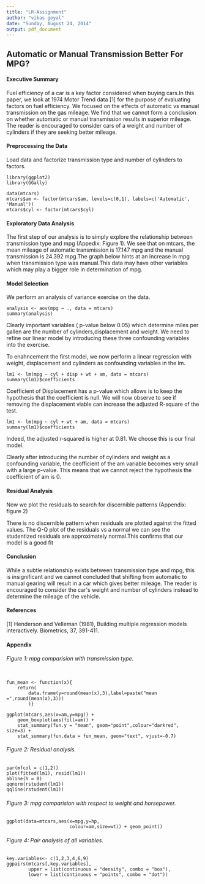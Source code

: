 ```yaml
---
title: "LR-Assignment"
author: "vikas goyal"
date: "Sunday, August 24, 2014"
output: pdf_document
---
```

## Automatic or Manual Transmission Better For MPG?


#### Executive Summary


Fuel efficiency of a car is a key factor considered when buying cars.In this paper, we look at 1974 Motor Trend data [1] for the purpose of evaluating factors on fuel efficiency. We focused on the effects of automatic vs manual transmission on the gas mileage. We find that we cannot form a conclusion on whether automatic or manual transmission results in superior mileage. The reader is encouraged to consider cars of a weight and number of cylinders if they are seeking better mileage.


#### Preprocessing the Data


Load data and factorize transmission type and number of cylinders to factors.

```{r,echo=FALSE,message=FALSE,warning=FALSE,results='hide'}
library(ggplot2)
library(GGally)
```
```{r}
data(mtcars)
mtcars$am <- factor(mtcars$am, levels=c(0,1), labels=c('Automatic', 'Manual'))
mtcars$cyl <- factor(mtcars$cyl)
```


#### Exploratory Data Analysis

The first step of our analysis is to simply explore the relationship between transmission type and mpg (Appedix: Figure 1). We see that on mtcars, the mean mileage of automatic transmission is 17.147 mpg and the manual transmission is 24.392 mpg.The graph below hints at an increase in mpg when transmission type was manual.This data may have other variables which may play a bigger role in determination of mpg.


#### Model Selection

We perform an analysis of variance exercise on the data.

```{r}
analysis <- aov(mpg ~ ., data = mtcars)
summary(analysis)
```

Clearly important variables ( p-value below 0.05) which determine miles per gallen are the number of cylinders,displacement and weight. We need to refine our linear model by introducing these three confounding variables into the exercise.

To enahncement the first model, we now perform a linear regression with weight, displacement and cylinders as confounding variables in the lm.

```{r}
lm1 <- lm(mpg ~ cyl + disp + wt + am, data = mtcars)
summary(lm1)$coefficients
```

Coefficient of Displacement has a p-value which allows is to keep the hypothesis that the coefficient is null. We will now observe to see if removing the displacement viable can increase the adjusted R-square of the test.

```{r}
lm1 <- lm(mpg ~ cyl + wt + am, data = mtcars)
summary(lm1)$coefficients
```

Indeed, the adjusted r-squared is higher at 0.81. We choose this is our final model.

Clearly after introducing the number of cylinders and weight as a confounding variable, the ceofficient of the am variable becomes very small with a large p-value. This means that we cannot reject the hypothesis the coefficient of am is 0.


#### Residual Analysis

Now we plot the residuals to search for discernible patterns (Appendix: figure 2)


There is no discernible pattern when residuals are plotted against the fitted values. The Q-Q plot of the residuals vs a normal we can see the studentized residuals are approximately normal.This confirms that our model is a good fit 


#### Conclusion

While a subtle relationship exists between transmission type and mpg, this is insignificant and we cannot concluded that shifting from automatic to manual gearing will result in a car which gives better mileage. The reader is encouraged to consider the car's weight and number of cylinders instead to determine the mileage of the vehicle.



#### References

[1] Henderson and Velleman (1981), Building multiple regression models interactively. Biometrics, 37, 391-411.



#### Appendix

###### Figure 1: mpg comparision with transmission type.

```{r}

fun_mean <- function(x){
    return(
        data.frame(y=round(mean(x),3),label=paste("mean =",round(mean(x),3)))
        )}

ggplot(mtcars,aes(x=am,y=mpg)) +
    geom_boxplot(aes(fill=am)) +
    stat_summary(fun.y = "mean", geom="point",colour="darkred", size=3) +
    stat_summary(fun.data = fun_mean, geom="text", vjust=-0.7)
```

###### Figure 2: Residual analysis.

```{r}
par(mfcol = c(1,2))
plot(fitted(lm1), resid(lm1))
abline(h = 0)
qqnorm(rstudent(lm1))
qqline(rstudent(lm1))

```

###### Figure 3: mpg comparision with respect to weight and horsepower.

```{r}
ggplot(data=mtcars,aes(x=mpg,y=hp, 
                       colour=am,size=wt)) + geom_point()
```

###### Figure 4: Pair analysis of all variables.

```{r}
key.variables<- c(1,2,3,4,6,9)
ggpairs(mtcars[,key.variables],
        upper = list(continuous = "density", combo = "box"),
        lower = list(continuous = "points", combo = "dot"))

```